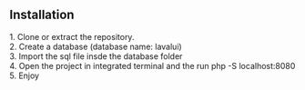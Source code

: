 ## Installation
<p>
    1. Clone or extract the repository.<br>
    2. Create a database (database name: lavalui)<br>
    3. Import the sql file insde the database folder<br>
    4. Open the project in integrated terminal and the run php -S localhost:8080
    5. Enjoy
</p>
